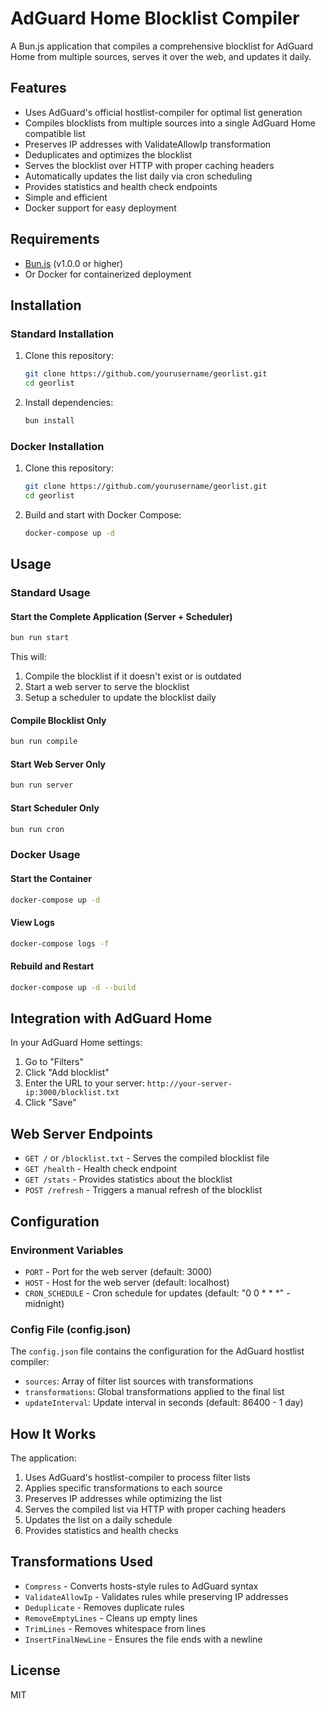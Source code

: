 # AdGuard Home Blocklist Compiler

A Bun.js application that compiles a comprehensive blocklist for AdGuard Home from multiple sources, serves it over the web, and updates it daily.

## Features

- Uses AdGuard's official hostlist-compiler for optimal list generation
- Compiles blocklists from multiple sources into a single AdGuard Home compatible list
- Preserves IP addresses with ValidateAllowIp transformation
- Deduplicates and optimizes the blocklist
- Serves the blocklist over HTTP with proper caching headers
- Automatically updates the list daily via cron scheduling
- Provides statistics and health check endpoints
- Simple and efficient
- Docker support for easy deployment

## Requirements

- [Bun.js](https://bun.sh) (v1.0.0 or higher)
- Or Docker for containerized deployment

## Installation

### Standard Installation

1. Clone this repository:
   ```bash
   git clone https://github.com/yourusername/georlist.git
   cd georlist
   ```

2. Install dependencies:
   ```bash
   bun install
   ```

### Docker Installation

1. Clone this repository:
   ```bash
   git clone https://github.com/yourusername/georlist.git
   cd georlist
   ```

2. Build and start with Docker Compose:
   ```bash
   docker-compose up -d
   ```

## Usage

### Standard Usage

#### Start the Complete Application (Server + Scheduler)

```bash
bun run start
```

This will:
1. Compile the blocklist if it doesn't exist or is outdated
2. Start a web server to serve the blocklist
3. Setup a scheduler to update the blocklist daily

#### Compile Blocklist Only

```bash
bun run compile
```

#### Start Web Server Only

```bash
bun run server
```

#### Start Scheduler Only

```bash
bun run cron
```

### Docker Usage

#### Start the Container

```bash
docker-compose up -d
```

#### View Logs

```bash
docker-compose logs -f
```

#### Rebuild and Restart

```bash
docker-compose up -d --build
```

## Integration with AdGuard Home

In your AdGuard Home settings:

1. Go to "Filters"
2. Click "Add blocklist"
3. Enter the URL to your server: `http://your-server-ip:3000/blocklist.txt`
4. Click "Save"

## Web Server Endpoints

- `GET /` or `/blocklist.txt` - Serves the compiled blocklist file
- `GET /health` - Health check endpoint
- `GET /stats` - Provides statistics about the blocklist
- `POST /refresh` - Triggers a manual refresh of the blocklist

## Configuration

### Environment Variables

- `PORT` - Port for the web server (default: 3000)
- `HOST` - Host for the web server (default: localhost)
- `CRON_SCHEDULE` - Cron schedule for updates (default: "0 0 * * *" - midnight)

### Config File (config.json)

The `config.json` file contains the configuration for the AdGuard hostlist compiler:

- `sources`: Array of filter list sources with transformations
- `transformations`: Global transformations applied to the final list
- `updateInterval`: Update interval in seconds (default: 86400 - 1 day)

## How It Works

The application:

1. Uses AdGuard's hostlist-compiler to process filter lists
2. Applies specific transformations to each source
3. Preserves IP addresses while optimizing the list
4. Serves the compiled list via HTTP with proper caching headers
5. Updates the list on a daily schedule
6. Provides statistics and health checks

## Transformations Used

- `Compress` - Converts hosts-style rules to AdGuard syntax
- `ValidateAllowIp` - Validates rules while preserving IP addresses
- `Deduplicate` - Removes duplicate rules
- `RemoveEmptyLines` - Cleans up empty lines
- `TrimLines` - Removes whitespace from lines
- `InsertFinalNewLine` - Ensures the file ends with a newline

## License

MIT 